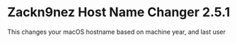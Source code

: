 # Zackn9nez Host Name Changer 2.5.1
This changes your macOS hostname based on machine year, and last user
